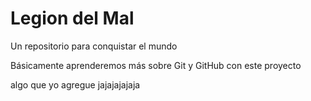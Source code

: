# Legion del Mal
Un repositorio para conquistar el mundo

Básicamente aprenderemos más sobre Git y GitHub con este proyecto


algo que yo agregue jajajajajaja